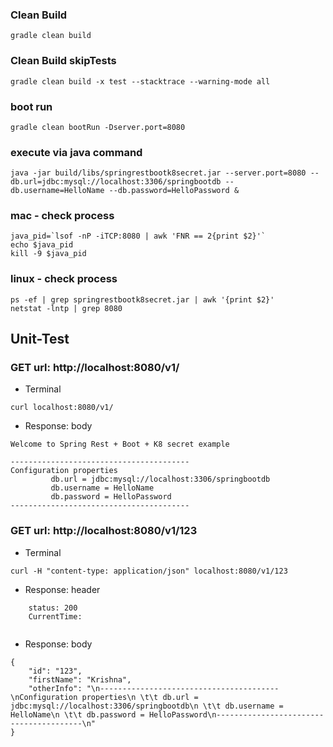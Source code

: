 ### Clean Build
`````
gradle clean build
`````

### Clean Build skipTests
`````
gradle clean build -x test --stacktrace --warning-mode all
`````

### boot run
`````
gradle clean bootRun -Dserver.port=8080
`````

### execute via java command
`````
java -jar build/libs/springrestbootk8secret.jar --server.port=8080 --db.url=jdbc:mysql://localhost:3306/springbootdb --db.username=HelloName --db.password=HelloPassword &
`````

### mac - check process
`````
java_pid=`lsof -nP -iTCP:8080 | awk 'FNR == 2{print $2}'`
echo $java_pid
kill -9 $java_pid
`````

### linux - check process
`````
ps -ef | grep springrestbootk8secret.jar | awk '{print $2}'
netstat -lntp | grep 8080
`````

## Unit-Test
### GET url: http://localhost:8080/v1/
- Terminal
```
curl localhost:8080/v1/
```
- Response: body
```
Welcome to Spring Rest + Boot + K8 secret example 
 
----------------------------------------
Configuration properties
 		 db.url = jdbc:mysql://localhost:3306/springbootdb
 		 db.username = HelloName
 		 db.password = HelloPassword
----------------------------------------
```

### GET url: http://localhost:8080/v1/123
- Terminal
```
curl -H "content-type: application/json" localhost:8080/v1/123
```
- Response: header
```
	status: 200
	CurrentTime: 
	
```
- Response: body
```
{
    "id": "123",
    "firstName": "Krishna",
    "otherInfo": "\n----------------------------------------\nConfiguration properties\n \t\t db.url = jdbc:mysql://localhost:3306/springbootdb\n \t\t db.username = HelloName\n \t\t db.password = HelloPassword\n----------------------------------------\n"
}
```